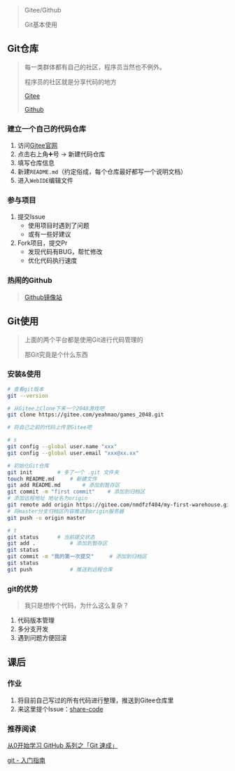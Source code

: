 > Gitee/Github
>
> Git基本使用

## Git仓库

> 每一类群体都有自己的社区，程序员当然也不例外。
>
> 程序员的社区就是分享代码的地方
>
> [Gitee](https://gitee.com/)
>
> [Github](https://github.com/)

### 建立一个自己的代码仓库

1. 访问[Gitee官网](https://gitee.com/)
2. 点击右上角➕号 -> 新建代码仓库
3. 填写仓库信息
4. 新建`README.md`（约定俗成，每个仓库最好都写一个说明文档）
5. 进入`WebIDE`编辑文件

### 参与项目

1. 提交Issue
   - 使用项目时遇到了问题
   - 或有一些好建议
2. Fork项目，提交Pr
   - 发现代码有BUG，帮忙修改
   - 优化代码执行速度

### 热闹的Github

> [Github镜像站](https://github.com.cnpmjs.org/)

## Git使用

> 上面的两个平台都是使用Git进行代码管理的
>
> 那Git究竟是个什么东西

### 安装&使用

```bash
# 查看git版本
git --version

# 从Gitee上Clone下来一个2048游戏吧
git clone https://gitee.com/yeahmao/games_2048.git

# 将自己之前的代码上传至Gitee吧

# s
git config --global user.name "xxx"
git config --global user.email "xxx@xx.xx"

# 初始化Git仓库
git init		# 多了一个 .git 文件夹 
touch README.md		# 新建文件
git add README.md		# 添加到暂存区
git commit -m "first commit"	# 添加到归档区
# 添加远程地址 地址名为origin
git remote add origin https://gitee.com/nmdfzf404/my-first-warehouse.git
# 将master分支归档区内容推送到origin服务器
git push -u origin master

# t
git status		# 当前提交状态
git add .			# 添加到暂存区
git status
git commit -m "我的第一次提交"		# 添加到归档区
git status
git push 			# 推送到远程仓库
```

### git的优势

> 我只是想传个代码，为什么这么复杂？

1. 代码版本管理
2. 多分支开发
3. 遇到问题方便回滚

## 课后

### 作业

1. 将目前自己写过的所有代码进行整理，推送到Gitee仓库里
2. 来这里提个Issue：[share-code](https://gitee.com/nmdfzf404/share-code)

### 推荐阅读

[从0开始学习 GitHub 系列之「Git 速成」](https://zhuanlan.zhihu.com/p/21269318)

[git - 入门指南](https://zhuanlan.zhihu.com/p/21193604)

